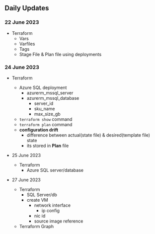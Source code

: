 Daily Updates
------------------

### 22 June 2023
* Terraform
  * Vars
  * Varfiles
  * Tags
  * Stage File & Plan file using deployments

### 24 June 2023
* Terraform
  * Azure SQL deployment
      * azurerm_mssql_server
      * azurerm_mssql_database
          * server_id
          * sku_name
          * max_size_gb
  * `terraform show` command
  * `terraform plan` command
  *  **configuration drift**
     * difference between actual(state file) & desired(template file) state
     * its stored in **Plan** file

* 25 June 2023
    * Terraform
        * Azure SQL server/database

* 27 June 2023
    * Terraform
        * SQL Server/db
        * create VM
            * network interface
                * ip config
            * nic id
            * source image reference
    * Terraform Graph



